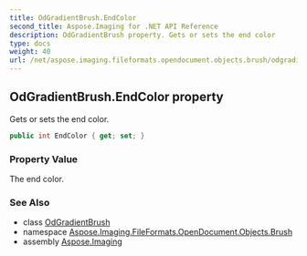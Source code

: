 ```yaml
---
title: OdGradientBrush.EndColor
second_title: Aspose.Imaging for .NET API Reference
description: OdGradientBrush property. Gets or sets the end color
type: docs
weight: 40
url: /net/aspose.imaging.fileformats.opendocument.objects.brush/odgradientbrush/endcolor/
---
```

## OdGradientBrush.EndColor property

Gets or sets the end color.

```csharp
public int EndColor { get; set; }
```

### Property Value

The end color.

### See Also

* class [OdGradientBrush](../)
* namespace [Aspose.Imaging.FileFormats.OpenDocument.Objects.Brush](../../odgradientbrush/)
* assembly [Aspose.Imaging](../../../)



